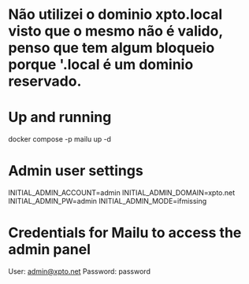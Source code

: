 # Não utilizei o dominio xpto.local visto que o mesmo não é valido, penso que tem algum bloqueio porque '.local é um dominio reservado. 

# Up and running
docker compose -p mailu up -d

# Admin user settings
INITIAL_ADMIN_ACCOUNT=admin
INITIAL_ADMIN_DOMAIN=xpto.net
INITIAL_ADMIN_PW=admin
INITIAL_ADMIN_MODE=ifmissing

# Credentials for Mailu to access the admin panel
User: admin@xpto.net
Password: password